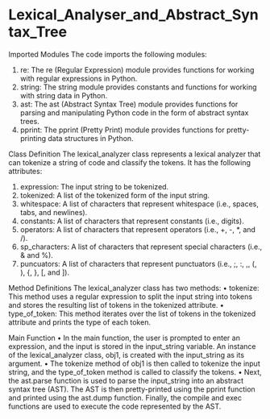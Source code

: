 # Lexical_Analyser_and_Abstract_Syntax_Tree
Imported Modules
The code imports the following modules:
1.	re: The re (Regular Expression) module provides functions for working with regular expressions in Python.
2.	string: The string module provides constants and functions for working with string data in Python.
3.	ast: The ast (Abstract Syntax Tree) module provides functions for parsing and manipulating Python code in the form of abstract syntax trees.
4.	pprint: The pprint (Pretty Print) module provides functions for pretty-printing data structures in Python.

Class Definition
The lexical_analyzer class represents a lexical analyzer that can tokenize a string of code and classify the tokens. It has the following attributes:
1.	expression: The input string to be tokenized.
2.	tokenized: A list of the tokenized form of the input string.
3.	whitespace: A list of characters that represent whitespace (i.e., spaces, tabs, and newlines).
4.	constants: A list of characters that represent constants (i.e., digits).
5.	operators: A list of characters that represent operators (i.e., +, -, *, and /).
6.	sp_characters: A list of characters that represent special characters (i.e., & and %).
7.	puncuators: A list of characters that represent punctuators (i.e., ;, :, ,, (, ), {, }, [, and ]).

Method Definitions
The lexical_analyzer class has two methods:
•	tokenize: This method uses a regular expression to split the input string into tokens and stores the resulting list of tokens in the tokenized attribute.
•	type_of_token: This method iterates over the list of tokens in the tokenized attribute and prints the type of each token.

Main Function
•	In the main function, the user is prompted to enter an expression, and the input is stored in the input_string variable. An instance of the lexical_analyzer class, obj1, is created with the input_string as its argument.
•	The tokenize method of obj1 is then called to tokenize the input string, and the type_of_token method is called to classify the tokens.
•	Next, the ast.parse function is used to parse the input_string into an abstract syntax tree (AST). The AST is then pretty-printed using the pprint function and printed using the ast.dump function. Finally, the compile and exec functions are used to execute the code represented by the AST.
